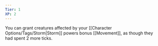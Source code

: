 ```yaml
---
Tier: 1
XP: 2
---
```

You can grant creatures affected by your [[Character Options/Tags/Storm|Storm]] powers bonus [[Movement]], as though they had spent 2 more ticks.